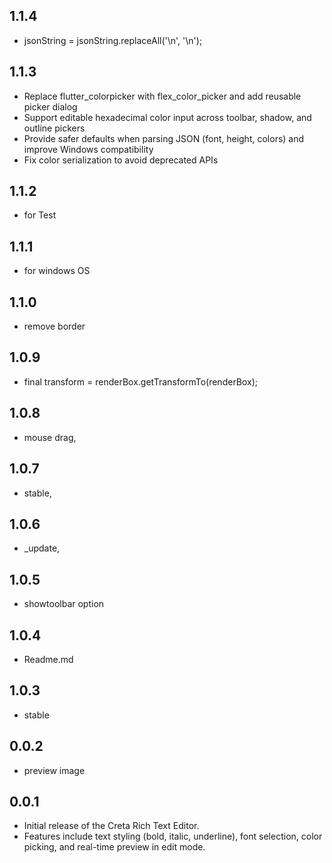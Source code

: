 ## 1.1.4
* jsonString = jsonString.replaceAll('\n', '\\n');

## 1.1.3
* Replace flutter_colorpicker with flex_color_picker and add reusable picker dialog
* Support editable hexadecimal color input across toolbar, shadow, and outline pickers
* Provide safer defaults when parsing JSON (font, height, colors) and improve Windows compatibility
* Fix color serialization to avoid deprecated APIs

## 1.1.2
* for Test
## 1.1.1
* for windows OS
## 1.1.0
* remove border
## 1.0.9
* final transform = renderBox.getTransformTo(renderBox);
## 1.0.8
* mouse drag, 
## 1.0.7
* stable, 
## 1.0.6
* _update, 
## 1.0.5
* showtoolbar option
## 1.0.4
* Readme.md
## 1.0.3
* stable
## 0.0.2
* preview image
## 0.0.1
* Initial release of the Creta Rich Text Editor.
* Features include text styling (bold, italic, underline), font selection, color picking, and real-time preview in edit mode. 